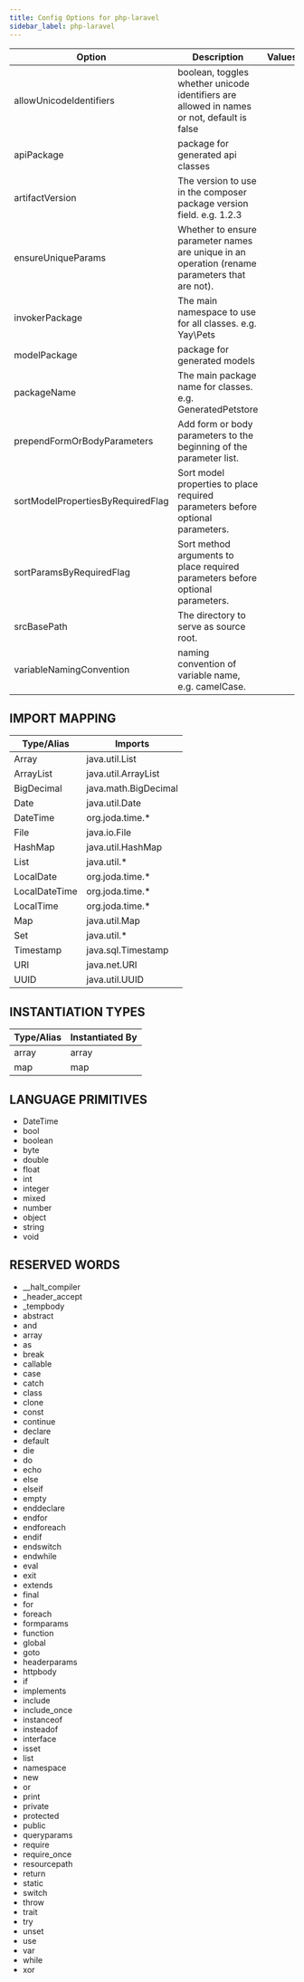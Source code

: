 ```yaml
---
title: Config Options for php-laravel
sidebar_label: php-laravel
---
```


| Option | Description | Values | Default |
| ------ | ----------- | ------ | ------- |
|allowUnicodeIdentifiers|boolean, toggles whether unicode identifiers are allowed in names or not, default is false| |false|
|apiPackage|package for generated api classes| |null|
|artifactVersion|The version to use in the composer package version field. e.g. 1.2.3| |null|
|ensureUniqueParams|Whether to ensure parameter names are unique in an operation (rename parameters that are not).| |true|
|invokerPackage|The main namespace to use for all classes. e.g. Yay\Pets| |null|
|modelPackage|package for generated models| |null|
|packageName|The main package name for classes. e.g. GeneratedPetstore| |null|
|prependFormOrBodyParameters|Add form or body parameters to the beginning of the parameter list.| |false|
|sortModelPropertiesByRequiredFlag|Sort model properties to place required parameters before optional parameters.| |true|
|sortParamsByRequiredFlag|Sort method arguments to place required parameters before optional parameters.| |true|
|srcBasePath|The directory to serve as source root.| |null|
|variableNamingConvention|naming convention of variable name, e.g. camelCase.| |snake_case|

## IMPORT MAPPING

| Type/Alias | Imports |
| ---------- | ------- |
|Array|java.util.List|
|ArrayList|java.util.ArrayList|
|BigDecimal|java.math.BigDecimal|
|Date|java.util.Date|
|DateTime|org.joda.time.*|
|File|java.io.File|
|HashMap|java.util.HashMap|
|List|java.util.*|
|LocalDate|org.joda.time.*|
|LocalDateTime|org.joda.time.*|
|LocalTime|org.joda.time.*|
|Map|java.util.Map|
|Set|java.util.*|
|Timestamp|java.sql.Timestamp|
|URI|java.net.URI|
|UUID|java.util.UUID|


## INSTANTIATION TYPES

| Type/Alias | Instantiated By |
| ---------- | --------------- |
|array|array|
|map|map|


## LANGUAGE PRIMITIVES

<ul data-columns="2" style="list-style-type: disc;-webkit-columns:2;-moz-columns:2;columns:2;-moz-column-fill:auto;column-fill:auto"><li>DateTime</li>
<li>bool</li>
<li>boolean</li>
<li>byte</li>
<li>double</li>
<li>float</li>
<li>int</li>
<li>integer</li>
<li>mixed</li>
<li>number</li>
<li>object</li>
<li>string</li>
<li>void</li>
</ul>

## RESERVED WORDS

<ul data-columns="2" style="list-style-type: disc;-webkit-columns:2;-moz-columns:2;columns:2;-moz-column-fill:auto;column-fill:auto"><li>__halt_compiler</li>
<li>_header_accept</li>
<li>_tempbody</li>
<li>abstract</li>
<li>and</li>
<li>array</li>
<li>as</li>
<li>break</li>
<li>callable</li>
<li>case</li>
<li>catch</li>
<li>class</li>
<li>clone</li>
<li>const</li>
<li>continue</li>
<li>declare</li>
<li>default</li>
<li>die</li>
<li>do</li>
<li>echo</li>
<li>else</li>
<li>elseif</li>
<li>empty</li>
<li>enddeclare</li>
<li>endfor</li>
<li>endforeach</li>
<li>endif</li>
<li>endswitch</li>
<li>endwhile</li>
<li>eval</li>
<li>exit</li>
<li>extends</li>
<li>final</li>
<li>for</li>
<li>foreach</li>
<li>formparams</li>
<li>function</li>
<li>global</li>
<li>goto</li>
<li>headerparams</li>
<li>httpbody</li>
<li>if</li>
<li>implements</li>
<li>include</li>
<li>include_once</li>
<li>instanceof</li>
<li>insteadof</li>
<li>interface</li>
<li>isset</li>
<li>list</li>
<li>namespace</li>
<li>new</li>
<li>or</li>
<li>print</li>
<li>private</li>
<li>protected</li>
<li>public</li>
<li>queryparams</li>
<li>require</li>
<li>require_once</li>
<li>resourcepath</li>
<li>return</li>
<li>static</li>
<li>switch</li>
<li>throw</li>
<li>trait</li>
<li>try</li>
<li>unset</li>
<li>use</li>
<li>var</li>
<li>while</li>
<li>xor</li>
</ul>
